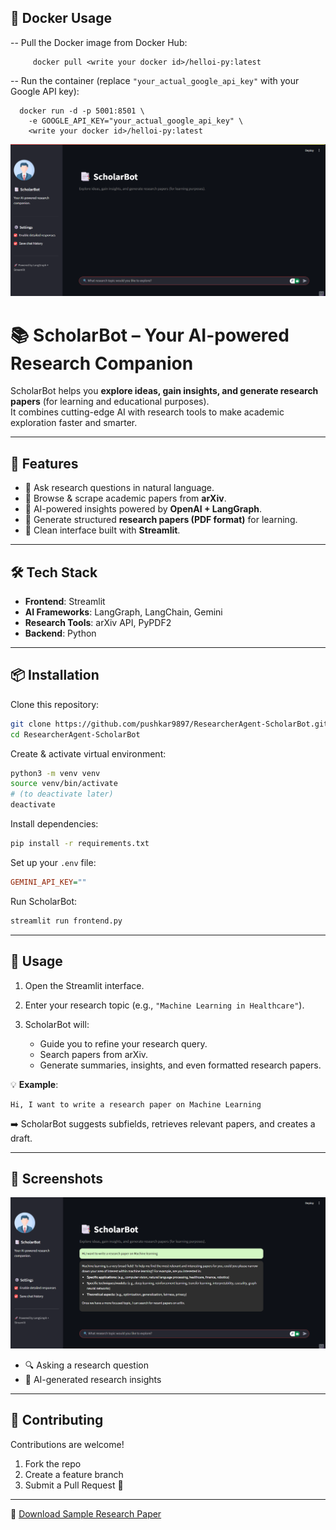 ## 🐳 Docker Usage

-- Pull the Docker image from Docker Hub:

         docker pull <write your docker id>/helloi-py:latest

-- Run the container (replace `"your_actual_google_api_key"` with your Google API key):

      docker run -d -p 5001:8501 \
        -e GOOGLE_API_KEY="your_actual_google_api_key" \
        <write your docker id>/helloi-py:latest


![ScholarBot UI](photo/P1.png)
# 📚 ScholarBot – Your AI-powered Research Companion  

ScholarBot helps you **explore ideas, gain insights, and generate research papers** (for learning and educational purposes).  
It combines cutting-edge AI with research tools to make academic exploration faster and smarter.  

---

## 🚀 Features  

- 🔎 Ask research questions in natural language.  
- 📑 Browse & scrape academic papers from **arXiv**.  
- 🤖 AI-powered insights powered by **OpenAI + LangGraph**.  
- 📝 Generate structured **research papers (PDF format)** for learning.  
- 🎨 Clean interface built with **Streamlit**.  

---

## 🛠️ Tech Stack  

- **Frontend**: Streamlit  
- **AI Frameworks**: LangGraph, LangChain, Gemini  
- **Research Tools**: arXiv API, PyPDF2  
- **Backend**: Python  

---

## 📦 Installation  

Clone this repository:  
```bash
git clone https://github.com/pushkar9897/ResearcherAgent-ScholarBot.git
cd ResearcherAgent-ScholarBot
````

Create & activate virtual environment:

```bash
python3 -m venv venv
source venv/bin/activate
# (to deactivate later)
deactivate

```

Install dependencies:

```bash
pip install -r requirements.txt
```

Set up your `.env` file:

```ini
GEMINI_API_KEY=""
```

Run ScholarBot:

```bash
streamlit run frontend.py
```

---

## 🎯 Usage

1. Open the Streamlit interface.
2. Enter your research topic (e.g., `"Machine Learning in Healthcare"`).
3. ScholarBot will:

   * Guide you to refine your research query.
   * Search papers from arXiv.
   * Generate summaries, insights, and even formatted research papers.

💡 **Example**:

```text
Hi, I want to write a research paper on Machine Learning
```

➡️ ScholarBot suggests subfields, retrieves relevant papers, and creates a draft.

---

## 📸 Screenshots
![ScholarBot UI](photo/P2.png)
* 🔍 Asking a research question
* 📑 AI-generated research insights

---

## 🤝 Contributing

Contributions are welcome!

1. Fork the repo
2. Create a feature branch
3. Submit a Pull Request 🚀

---
📄 [Download Sample Research Paper](output/Sample_Paper.pdf)
